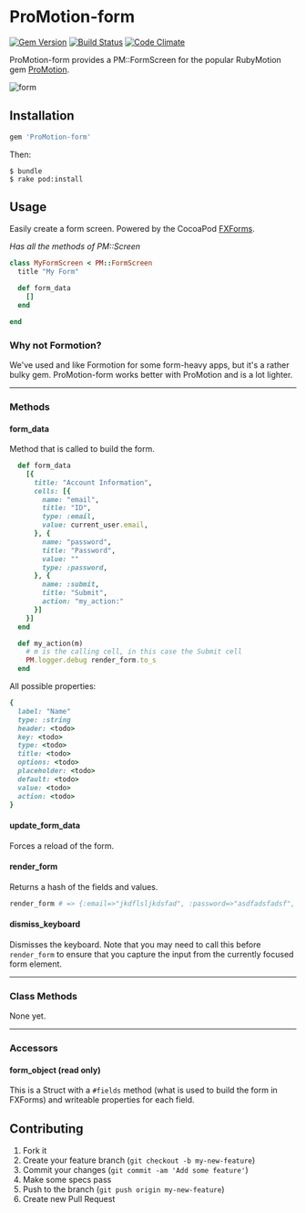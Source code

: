 # ProMotion-form

[![Gem Version](https://badge.fury.io/rb/ProMotion-form.svg)](http://badge.fury.io/rb/ProMotion-form) [![Build Status](https://travis-ci.org/clearsightstudio/ProMotion-form.svg)](https://travis-ci.org/clearsightstudio/ProMotion-form) [![Code Climate](https://codeclimate.com/github/clearsightstudio/ProMotion-form.png)](https://codeclimate.com/github/clearsightstudio/ProMotion-form)

ProMotion-form provides a PM::FormScreen for the
popular RubyMotion gem [ProMotion](https://github.com/clearsightstudio/ProMotion).

![form](http://clrsight.co/jh/Screen_Shot_2014-08-29_at_4.03.13_PM.png)

## Installation

```ruby
gem 'ProMotion-form'
```

Then:

```sh-session
$ bundle
$ rake pod:install
```

## Usage

Easily create a form screen. Powered by the CocoaPod [FXForms](https://github.com/nicklockwood/FXForms).

*Has all the methods of PM::Screen*

```ruby
class MyFormScreen < PM::FormScreen
  title "My Form"

  def form_data
    []
  end

end
```

### Why not Formotion?

We've used and like Formotion for some form-heavy apps, but it's a rather bulky gem. ProMotion-form works better with ProMotion and is a lot lighter.

---

### Methods

#### form_data

Method that is called to build the form.

```ruby
  def form_data
    [{
      title: "Account Information",
      cells: [{
        name: "email",
        title: "ID",
        type: :email,
        value: current_user.email,
      }, {
        name: "password",
        title: "Password",
        value: ""
        type: :password,
      }, {
        name: :submit,
        title: "Submit",
        action: "my_action:"
      }]
    }]
  end

  def my_action(m)
    # m is the calling cell, in this case the Submit cell
    PM.logger.debug render_form.to_s
  end
```

All possible properties:

```ruby
{
  label: "Name"
  type: :string
  header: <todo>
  key: <todo>
  type: <todo>
  title: <todo>
  options: <todo>
  placeholder: <todo>
  default: <todo>
  value: <todo>
  action: <todo>
}
```

#### update_form_data

Forces a reload of the form.

#### render_form

Returns a hash of the fields and values.

```ruby
render_form # => {:email=>"jkdflsljkdsfad", :password=>"asdfadsfadsf", :submit=>""}
```

#### dismiss_keyboard

Dismisses the keyboard. Note that you may need to call this before `render_form` to ensure that you capture the input from the currently focused form element.

---

### Class Methods

None yet.

---

### Accessors

#### form_object (read only)

This is a Struct with a `#fields` method (what is used to build the form in FXForms) and writeable properties for each field.

## Contributing

1. Fork it
2. Create your feature branch (`git checkout -b my-new-feature`)
3. Commit your changes (`git commit -am 'Add some feature'`)
4. Make some specs pass
5. Push to the branch (`git push origin my-new-feature`)
6. Create new Pull Request

